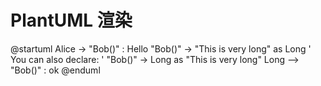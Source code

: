 # PlantUML 渲染
@startuml
Alice -> "Bob()" : Hello
"Bob()" -> "This is very long" as Long
' You can also declare:
' "Bob()" -> Long as "This is very long"
Long --> "Bob()" : ok
@enduml
